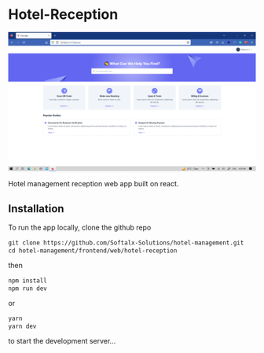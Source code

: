 # Hotel-Reception

![home.png](home.png "Front")

Hotel management reception web app built on react.

## Installation

To run the app locally, clone the github repo

    git clone https://github.com/Softalx-Solutions/hotel-management.git
    cd hotel-management/frontend/web/hotel-reception

then

    npm install
    npm run dev

or

    yarn
    yarn dev

to start the development server...
